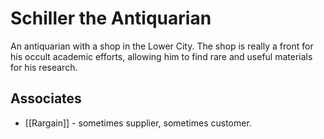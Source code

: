 # Schiller the Antiquarian

An antiquarian with a shop in the Lower City. The shop is really a front for his occult academic efforts, allowing him to find rare and useful materials for his research.

## Associates

- [[Rargain]] - sometimes supplier, sometimes customer.